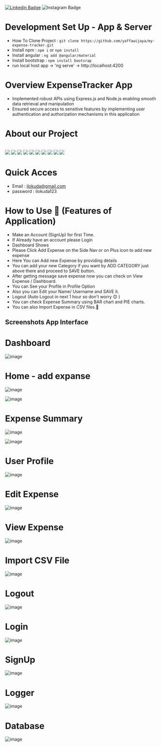 [![Linkedin Badge](https://img.shields.io/badge/YaffazkaAWijaya-follow%20on%20linkedin-blue?style=for-the-badge&logo=linkedin)](https://www.linkedin.com/in/yaffazka-afazillah-wijaya-378098246/)
![Instagram Badge](https://img.shields.io/badge/yaffazka@gmail.com-follow%20on%20Gmail-blue?style=for-the-badge&logo=gmail)

# Development Set Up - App & Server
- How To Clone Project : `git clone https://github.com/yaffawijaya/my-expense-tracker.git`
- Install npm : `npm i` or `npm install`
- Install angular : `ng add @angular/material`
- Install bootstrap : `npm install bootsrap`
- run local host app -> 'ng serve' -> http://localhost:4200

# Overview ExpenseTracker App
- Implemented robust APIs using Express.js and Node.js enabling smooth data retrieval and manipulation
- Ensured secure access to sensitive features by implementing user authentication and authorization mechanisms in this application

# About our Project
<div align="left">
   <br>
   <img src="https://img.shields.io/github/repo-size/grraghav120/expense-tracker?style=for-the-badge" />
   <img src="https://img.shields.io/github/issues/grraghav120/expense-tracker?style=for-the-badge" />
   <img src="https://img.shields.io/github/issues-closed-raw/grraghav120/expense-tracker?style=for-the-badge" />
    <img src="https://img.shields.io/github/license/grraghav120/expense-tracker?style=for-the-badge" />

   <img src="https://img.shields.io/github/issues-pr/grraghav120/expense-tracker?style=for-the-badge" />
    <img src="https://img.shields.io/github/contributors/grraghav120/expense-tracker?style=for-the-badge" />
    <img src="https://img.shields.io/github/stars/grraghav120/expense-tracker?style=for-the-badge" />

   <img src="https://img.shields.io/github/issues-pr-closed-raw/grraghav120/expense-tracker?style=for-the-badge" />
   <img src="https://img.shields.io/github/forks/grraghav120/expense-tracker?style=for-the-badge" />
  <img src="https://img.shields.io/github/last-commit/grraghav120/expense-tracker?style=for-the-badge" />
</div>  

# Quick Acces

- Email     : ilokuda@gmail.com
- password  : ilokuda123


# How to Use 👥 (Features of Application)
- Make an Account (SignUp) for first Time.
- If Already have an account please Login
- Dashboard Shows
- Please Click Add Expense on the Side Nav or on Plus icon to add new expense
- Here You can Add new Expense by providing details
- You can add your new Category if you want by ADD CATEGORY just above there and proceed to SAVE button.
- After getting message save expense now you can check on View Expense / Dashboard.
- You can See your Profile in Profile Option
- Also you can Edit your Name/ Username and SAVE it.
- Logout (Auto Logout in next 1 hour so don't worry 😊 )
- You can check Expense Summary using BAR chart and PIE charts.
- You can also Import Expense in CSV files.📩
## Screenshots App Interface
# Dashboard 

![image](https://github.com/yaffawijaya/my-expense-tracker/blob/9319e88f7cec2e986793ea0c41b60753c9cb693e/Tech%20Writing/dashboard.jpg)



# Home - add expanse

![image](https://github.com/yaffawijaya/my-expense-tracker/blob/9319e88f7cec2e986793ea0c41b60753c9cb693e/Tech%20Writing/home%20ET.jpg)

![image](https://github.com/yaffawijaya/my-expense-tracker/blob/9319e88f7cec2e986793ea0c41b60753c9cb693e/Tech%20Writing/add%20ET.jpg)



# Expense Summary

![image](https://github.com/yaffawijaya/my-expense-tracker/blob/9319e88f7cec2e986793ea0c41b60753c9cb693e/Tech%20Writing/summary.jpg)

![image](https://github.com/yaffawijaya/my-expense-tracker/blob/9319e88f7cec2e986793ea0c41b60753c9cb693e/Tech%20Writing/summary%202.jpg)


# User Profile

![image](https://github.com/yaffawijaya/my-expense-tracker/blob/9319e88f7cec2e986793ea0c41b60753c9cb693e/Tech%20Writing/User%20Profile%20ET.jpg)



# Edit Expense

![image](https://github.com/yaffawijaya/my-expense-tracker/blob/9319e88f7cec2e986793ea0c41b60753c9cb693e/Tech%20Writing/edit%20expanse.jpg)


# View Expense

![image](https://github.com/yaffawijaya/my-expense-tracker/blob/9319e88f7cec2e986793ea0c41b60753c9cb693e/Tech%20Writing/view%20expanse.jpg)



# Import CSV File
![image](https://github.com/yaffawijaya/my-expense-tracker/blob/9319e88f7cec2e986793ea0c41b60753c9cb693e/Tech%20Writing/import%20csv.jpg)


# Logout
![image](https://github.com/yaffawijaya/my-expense-tracker/blob/9319e88f7cec2e986793ea0c41b60753c9cb693e/Tech%20Writing/logout%20ET.jpg)


# Login
![image](https://github.com/yaffawijaya/my-expense-tracker/blob/9319e88f7cec2e986793ea0c41b60753c9cb693e/Tech%20Writing/login.jpg)

# SignUp
![image](https://github.com/yaffawijaya/my-expense-tracker/blob/9319e88f7cec2e986793ea0c41b60753c9cb693e/Tech%20Writing/signup.jpg)

# Logger
![image](https://github.com/yaffawijaya/my-expense-tracker/blob/9319e88f7cec2e986793ea0c41b60753c9cb693e/Tech%20Writing/logger.jpg)

# Database

![image](https://github.com/grraghav120/expense-tracker/assets/96789493/b490db8a-d765-4506-af9c-31185646ad2d)




